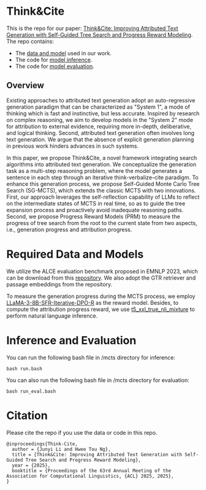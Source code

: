 # Think&Cite

This is the repo for our paper: [Think&Cite: Improving Attributed Text Generation with Self-Guided Tree Search and Progress Reward Modeling]([https://arxiv.org/abs/2305.11747](https://arxiv.org/pdf/2412.14860)). The repo contains:

- The [data and model](#required-data-and-models) used in our work.
- The code for [model inference](#inference-and-evaluation).
- The code for [model evaluation](#inference-and-evaluation).

## Overview

Existing approaches to attributed text generation adopt an auto-regressive generation paradigm that can be characterized as "System 1", a mode of thinking which is fast and instinctive, but less accurate. Inspired by research on complex reasoning, we aim to develop models in the "System 2" mode for attribution to external evidence, requiring more in-depth, deliberative, and logical thinking. Second, attributed text generation often involves long text generation. We argue that the absence of explicit generation planning in previous work hinders advances in such systems.

In this paper, we propose Think&Cite, a novel framework integrating search algorithms into attributed text generation. We conceptualize the generation task as a multi-step reasoning problem, where the model generates a sentence in each step through an iterative think-verbalize-cite paradigm. To enhance this generation process, we propose Self-Guided Monte Carlo Tree Search (SG-MCTS), which extends the classic MCTS with two innovations. First, our approach leverages the self-reflection capability of LLMs to reflect on the intermediate states of MCTS in real time, so as to guide the tree expansion process and proactively avoid inadequate reasoning paths.  Second, we propose Progress Reward Models (PRM) to measure the progress of tree search from the root to the current state from two aspects, i.e., generation progress and attribution progress.

# Required Data and Models 

We utilize the ALCE evaluation benchmark proposed in EMNLP 2023, which can be download from this [repository](https://github.com/princeton-nlp/ALCE). We also adopt the GTR retriever and passage embeddings from the repository. 

To measure the generation progress during the MCTS process, we employ [LLaMA-3-8B-SFR-Iterative-DPO-R](https://huggingface.co/Salesforce/LLaMA-3-8B-SFR-Iterative-DPO-R) as the reward model. Besides, to compute the attribution progress reward, we use [t5_xxl_true_nli_mixture](https://huggingface.co/google/t5_xxl_true_nli_mixture) to perform natural language inference. 

# Inference and Evaluation

You can run the following bash file in /mcts directory for inference:

```
bash run.bash
```

You can also run the following bash file in /mcts directory for evaluation:

```
bash run_eval.bash
```

# Citation

Please cite the repo if you use the data or code in this repo.

```
@inproceedings{Think-Cite,
  author = {Junyi Li and Hwee Tou Ng},
  title = {Think&Cite: Improving Attributed Text Generation with Self-Guided Tree Search and Progress Reward Modeling},
  year = {2025},
  booktitle = {Proceedings of the 63rd Annual Meeting of the Association for Computational Linguistics, {ACL} 2025, 2025},
}
```
